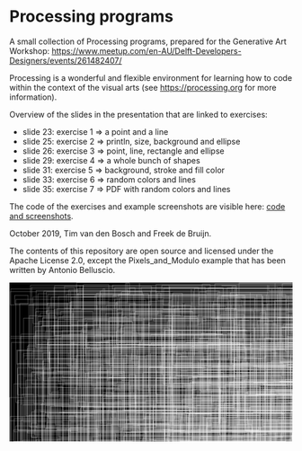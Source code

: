 # Processing programs
A small collection of Processing programs, prepared for the Generative Art Workshop:
https://www.meetup.com/en-AU/Delft-Developers-Designers/events/261482407/

Processing is a wonderful and flexible environment for learning how to code within the context of the visual arts (see
https://processing.org for more information).

Overview of the slides in the presentation that are linked to exercises:
- slide 23: exercise 1 => a point and a line
- slide 25: exercise 2 => println, size, background and ellipse
- slide 26: exercise 3 => point, line, rectangle and ellipse
- slide 29: exercise 4 => a whole bunch of shapes
- slide 31: exercise 5 => background, stroke and fill color
- slide 33: exercise 6 => random colors and lines
- slide 35: exercise 7 => PDF with random colors and lines

The code of the exercises and example screenshots are visible here: [code and screenshots](Exercises/Exercises.md).


October 2019, Tim van den Bosch and Freek de Bruijn.

The contents of this repository are open source and licensed under the Apache
License 2.0, except the Pixels_and_Modulo example that has been written by Antonio Belluscio.


![Rectangular Transparency image 01](Images/RectangularTransparency-01.png?raw=true "Rectangular Transparency 01")

